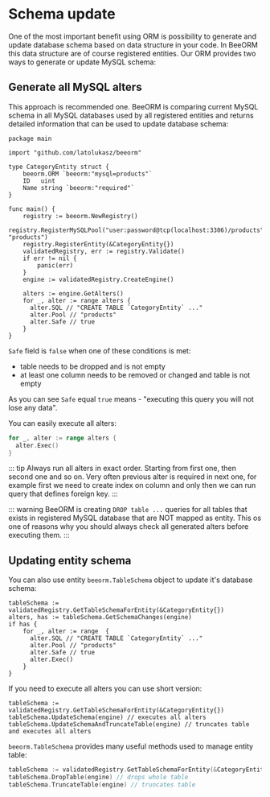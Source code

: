 # Schema update

One of the most important benefit using ORM is possibility to generate and 
update database schema based on data structure in your code.
In BeeORM this data structure are of course registered entities.
Our ORM provides two ways to generate or update MySQL schema:

## Generate all MySQL alters

This approach is recommended one. BeeORM is comparing current MySQL
schema in all MySQL databases used by all registered entities 
and returns detailed information that can be used to update database schema:

```go{21}
package main

import "github.com/latolukasz/beeorm"

type CategoryEntity struct {
	beeorm.ORM `beeorm:"mysql=products"`
	ID   uint
    Name string `beeorm:"required"`
}

func main() {
    registry := beeorm.NewRegistry()
    registry.RegisterMySQLPool("user:password@tcp(localhost:3306)/products", "products")
    registry.RegisterEntity(&CategoryEntity{})
    validatedRegistry, err := registry.Validate()
    if err != nil {
        panic(err)
    }
    engine := validatedRegistry.CreateEngine()
    
    alters := engine.GetAlters()
    for _, alter := range alters {
      alter.SQL // "CREATE TABLE `CategoryEntity` ..."
      alter.Pool // "products"
      alter.Safe // true
	}
}  
```

`Safe` field is `false` when one of these conditions is met:
 * table needs to be dropped and is not empty
 * at least one column needs to be removed or changed and table is not empty

As you can see `Safe` equal `true` means - "executing this query you will not lose any data".

You can easily execute all alters:

```go
for _, alter := range alters {
  alter.Exec()
}
```

::: tip
Always run all alters in exact order. Starting from first one, then second one
and so on. Very often previous alter is required in next one, for example first
we need to create index on column and only then we can run query that defines 
foreign key.
:::

::: warning
BeeORM is creating `DROP table ...` queries for all tables that exists in registered
MySQL database that are NOT mapped as entity. This os one of reasons why you should always
check all generated alters before executing them.
:::

## Updating entity schema

You can also use entity `beeorm.TableSchema` object to update it's database schema:

```go{2}
tableSchema := validatedRegistry.GetTableSchemaForEntity(&CategoryEntity{})
alters, has := tableSchema.GetSchemaChanges(engine)
if has {
    for _, alter := range  {
      alter.SQL // "CREATE TABLE `CategoryEntity` ..."
      alter.Pool // "products"
      alter.Safe // true
      alter.Exec()
    }
}
```

If you need to execute all alters you can use short version:
```go{2-3}
tableSchema := validatedRegistry.GetTableSchemaForEntity(&CategoryEntity{})
tableSchema.UpdateSchema(engine) // executes all alters
tableSchema.UpdateSchemaAndTruncateTable(engine) // truncates table and executes all alters
```

`beeorm.TableSchema` provides many useful methods used to manage entity table:

```go
tableSchema := validatedRegistry.GetTableSchemaForEntity(&CategoryEntity{})
tableSchema.DropTable(engine) // drops whole table
tableSchema.TruncateTable(engine) // truncates table
```
